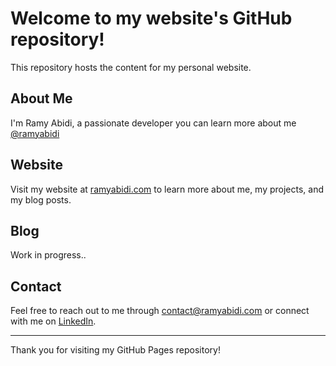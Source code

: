 # Welcome to my website's GitHub repository!

This repository hosts the content for my personal website.

## About Me

I'm Ramy Abidi, a passionate developer you can learn more about me [@ramyabidi](https://github.com/ramyabidi)

## Website

Visit my website at [ramyabidi.com](https://ramyabidi.com) to learn more about me, my projects, and my blog posts.

## Blog

Work in progress..

## Contact

Feel free to reach out to me through [contact@ramyabidi.com](mailto:contact@ramyabidi.com) or connect with me on [LinkedIn](https://www.linkedin.com/in/ramyabidi/).

---

Thank you for visiting my GitHub Pages repository!
